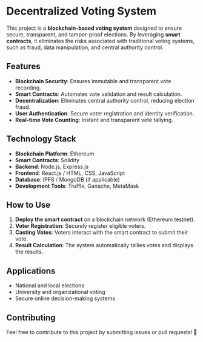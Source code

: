 # **Decentralized Voting System**  

This project is a **blockchain-based voting system** designed to ensure secure, transparent, and tamper-proof elections. By leveraging **smart contracts**, it eliminates the risks associated with traditional voting systems, such as fraud, data manipulation, and central authority control.  

## **Features**  
- **Blockchain Security**: Ensures immutable and transparent vote recording.  
- **Smart Contracts**: Automates vote validation and result calculation.  
- **Decentralization**: Eliminates central authority control, reducing election fraud.  
- **User Authentication**: Secure voter registration and identity verification.  
- **Real-time Vote Counting**: Instant and transparent vote tallying.  

## **Technology Stack**  
- **Blockchain Platform**: Ethereum  
- **Smart Contracts**: Solidity  
- **Backend**: Node.js, Express.js  
- **Frontend**: React.js / HTML, CSS, JavaScript  
- **Database**: IPFS / MongoDB (if applicable)  
- **Development Tools**: Truffle, Ganache, MetaMask  

## **How to Use**  
1. **Deploy the smart contract** on a blockchain network (Ethereum testnet).  
2. **Voter Registration**: Securely register eligible voters.  
3. **Casting Votes**: Voters interact with the smart contract to submit their vote.  
4. **Result Calculation**: The system automatically tallies votes and displays the results.  

## **Applications**  
- National and local elections  
- University and organizational voting  
- Secure online decision-making systems  

## **Contributing**  
Feel free to contribute to this project by submitting issues or pull requests! 🚀
